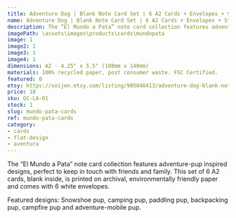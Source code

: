 ```yaml
---
title: Adventure Dog | Blank Note Card Set | 6 A2 Cards + Envelopes + Stickers
name: Adventure Dog | Blank Note Card Set | 6 A2 Cards + Envelopes + Stickers
description: The “El Mundo a Pata” note card collection features adventure-pup inspired designs, perfect to keep in touch with friends and family. This set of 6 A2 cards, blank inside, is printed on archival, environmentally friendly paper and comes with 6 white envelopes.
imagePath: \assets\images\products\cards\mundopata
image: 1
image2: 1
image3: 1
image4: 1
dimensions: A2 - 4.25" x 5.5" (108mm x 140mm)
materials: 100% recycled paper, post consumer waste. FSC Certified.
featured: 0
etsy: https://soijen.etsy.com/listing/905048413/adventure-dog-blank-note-card-set-6-a2?utm_source=Copy&utm_medium=ListingManager&utm_campaign=Share&utm_term=so.lmsm&share_time=1695261073250
price: 18
sku: GC-LA-01
stock: 1
slug: mundo-pata-cards
ref: mundo-pata-cards
category:
- cards
- flat-design
- aventura
---
```

The “El Mundo a Pata” note card collection features adventure-pup inspired designs, perfect to keep in touch with friends and family. This set of 6 A2 cards, blank inside, is printed on archival, environmentally friendly paper and comes with 6 white envelopes.

Featured designs: Snowshoe pup, camping pup, paddling pup, backpacking pup, campfire pup and adventure-mobile pup.
